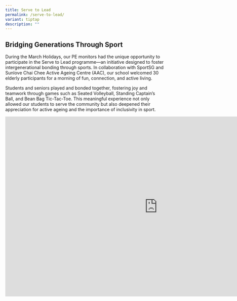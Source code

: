 ```yaml
---
title: Serve to Lead
permalink: /serve-to-lead/
variant: tiptap
description: ""
---
```

<h2>Bridging Generations Through Sport</h2>
<p>During the March Holidays, our PE monitors had the unique opportunity
to participate in the Serve to Lead programme—an initiative designed to
foster intergenerational bonding through sports. In collaboration with
SportSG and Sunlove Chai Chee Active Ageing Centre (AAC), our school welcomed
30 elderly participants for a morning of fun, connection, and active living.</p>
<p>Students and seniors played and bonded together, fostering joy and teamwork
through games such as Seated Volleyball, Standing Captain’s Ball, and Bean
Bag Tic-Tac-Toe. This meaningful experience not only allowed our students
to serve the community but also deepened their appreciation for active
ageing and the importance of inclusivity in sport.</p>
<p></p>
<div class="iframe-wrapper">
<iframe height="569" width="960" allowfullscreen="true" frameborder="0" src="https://docs.google.com/presentation/d/e/2PACX-1vRTX1B29k1xGQqtBaTdUMDvVwuaDcwRcusuxuzpJoXER0Dc2B6MTFpKU3-IE0SjnuRJBjLgRqE78aZq/embed?start=true&amp;loop=true&amp;delayms=5000"></iframe>
</div>
<p></p>